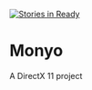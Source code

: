 [![Stories in Ready](https://badge.waffle.io/brfrederick/Monyo.png?label=ready&title=Ready)](https://waffle.io/brfrederick/Monyo)
# Monyo
A DirectX 11 project
